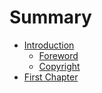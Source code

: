 # Summary

* [Introduction](README.md)
   * [Foreword](foreword.md)
   * [Copyright](copyright.md)
* [First Chapter](chapter1.md)

